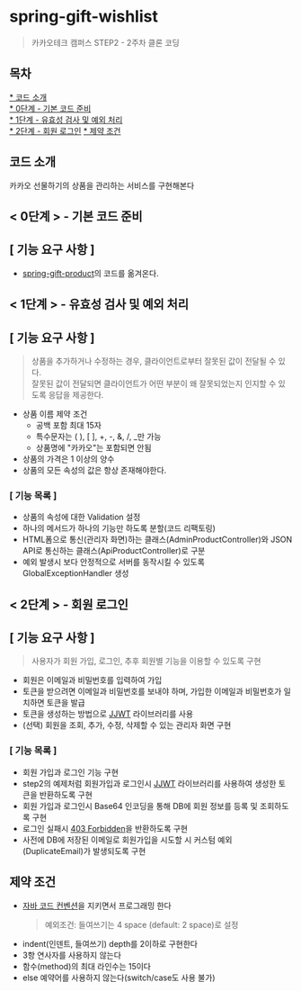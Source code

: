 # spring-gift-wishlist
> 카카오테크 캠퍼스 STEP2 - 2주차 클론 코딩

## 목차
[* 코드 소개](#코드-소개)<br>
[* 0단계 - 기본 코드 준비](#-0단계----기본-코드-준비)<br>
[* 1단계 - 유효성 검사 및 예외 처리](#-1단계----유효성-검사-및-예외-처리)<br>
[* 2단계 - 회원 로그인](#-2단계----회원-로그인)
[* 제약 조건](#제약-조건)<br>

## 코드 소개
카카오 선물하기의 상품을 관리하는 서비스를 구현해본다

## < 0단계 > - 기본 코드 준비
## [ 기능 요구 사항 ]
- [spring-gift-product](https://github.com/chris0825/spring-gift-product.git)의 코드를 옮겨온다.

## < 1단계 > - 유효성 검사 및 예외 처리
## [ 기능 요구 사항 ]
> 상품을 추가하거나 수정하는 경우, 클라이언트로부터 잘못된 값이 전달될 수 있다.<br>잘못된 값이 전달되면 클라이언트가 어떤 부분이 왜 잘못되었는지 인지할 수 있도록 응답을 제공한다.
- 상품 이름 제약 조건
  - 공백 포함 최대 15자
  - 특수문자는 ( ), [ ], +, -, &, /, _만 가능
  - 상품명에 "카카오"는 포함되면 안됨
- 상품의 가격은 1 이상의 양수
- 상품의 모든 속성의 값은 항상 존재해야한다.

### [ 기능 목록 ]
- 상품의 속성에 대한 Validation 설정
- 하나의 메서드가 하나의 기능만 하도록 분할(코드 리팩토링)
- HTML폼으로 통신(관리자 화면)하는 클래스(AdminProductController)와 JSON API로 통신하는 클래스(ApiProductController)로 구분
- 예외 발생시 보다 안정적으로 서버를 동작시킬 수 있도록 GlobalExceptionHandler 생성

## < 2단계 > - 회원 로그인
## [ 기능 요구 사항 ]
> 사용자가 회원 가입, 로그인, 추후 회원별 기능을 이용할 수 있도록 구현
- 회원은 이메일과 비밀번호를 입력하여 가입
- 토큰을 받으려면 이메일과 비밀번호를 보내야 하며, 가입한 이메일과 비밀번호가 일치하면 토큰을 발급
- 토큰을 생성하는 방법으로 [JJWT](https://github.com/jwtk/jjwt) 라이브러리를 사용
- (선택) 회원을 조회, 추가, 수정, 삭제할 수 있는 관리자 화면 구현

### [ 기능 목록 ]
- 회원 가입과 로그인 기능 구현
- step2의 예제처럼 회원가입과 로그인시 [JJWT](https://github.com/jwtk/jjwt) 라이브러리를 사용하여 생성한 토큰을 반환하도록 구현
- 회원 가입과 로그인시 Base64 인코딩을 통해 DB에 회원 정보를 등록 및 조회하도록 구현
- 로그인 실패시 [403 Forbidden](https://developer.mozilla.org/ko/docs/Web/HTTP/Status/403)을 반환하도록 구현
- 사전에 DB에 저장된 이메일로 회원가입을 시도할 시 커스텀 예외(DuplicateEmail)가 발생되도록 구현

## 제약 조건
- [자바 코드 컨벤션](https://google.github.io/styleguide/javaguide.html)을 지키면서 프로그래밍 한다
  >예외조건: 들여쓰기는 4 space (default: 2 space)로 설정
- indent(인덴트, 들여쓰기) depth를 2이하로 구현한다
- 3항 연사자를 사용하지 않는다
- 함수(method)의 최대 라인수는 15이다
- else 예약어를 사용하지 않는다(switch/case도 사용 불가)